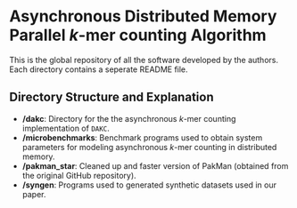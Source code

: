 # Asynchronous Distributed Memory Parallel $k$-mer counting Algorithm

This is the global repository of all the software developed by the authors. Each directory contains a seperate README file.

## Directory Structure and Explanation

- **/dakc**: Directory for the the asynchronous $k$-mer counting implementation of `DAKC`.
- **/microbenchmarks**: Benchmark programs used to obtain system parameters for modeling asynchronous $k$-mer counting in distributed memory.
- **/pakman_star**: Cleaned up and faster version of PakMan (obtained from the original GitHub repository).
- **/syngen**: Programs used to generated synthetic datasets used in our paper.
